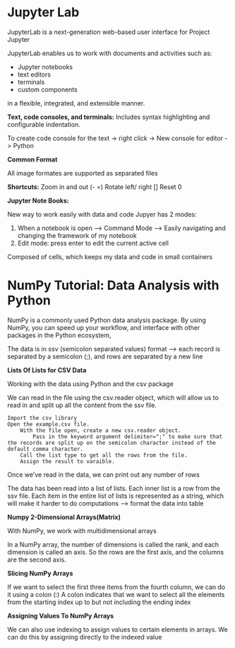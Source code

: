 # Jupyter Lab
JupyterLab is a next-generation web-based user interface for Project Jupyter

JupyterLab enables us to work with documents and activities such as:
- Jupyter notebooks
- text editors
- terminals
- custom components 

in a flexible, integrated, and extensible manner.

**Text, code consoles, and terminals:**
Includes syntax highlighting and configurable indentation.

To create code console for the text -> right click -> New console for editor -> Python

**Common Format**

All image formates are supported as separated files

**Shortcuts:**
Zoom in and out (- =)
Rotate left/ right []
Reset 0

**Jupyter Note Books:**

New way to work easily with data and code
Jupyer has 2 modes:
1. When a notebook is open --> Command Mode --> Easily navigating and changing the framework of my notebook
2. Edit mode: press enter to edit the current active cell

Composed of cells, which keeps my data and code in small containers


# NumPy Tutorial: Data Analysis with Python

NumPy is a commonly used Python data analysis package. By using NumPy, you can speed up your workflow, and interface with other packages in the Python ecosystem,

The data is in ssv (semicolon separated values) format —> each record is separated by a semicolon (;), and rows are separated by a new line

**Lists Of Lists for CSV Data**

Working with the data using Python and the csv package

We can read in the file using the csv.reader object, which will allow us to read in and split up all the content from the ssv file.

    Import the csv library
    Open the example.csv file.
        With the file open, create a new csv.reader object.
            Pass in the keyword argument delimiter=";" to make sure that the records are split up on the semicolon character instead of the default comma character.
        Call the list type to get all the rows from the file.
        Assign the result to varaible.

Once we’ve read in the data, we can print out any number of rows

The data has been read into a list of lists. Each inner list is a row from the ssv file. Each item in the entire list of lists is represented as a string, which will make it harder to do computations --> format the data into table

**Numpy 2-Dimensional Arrays(Matrix)**

With NumPy, we work with multidimensional arrays

In a NumPy array, the number of dimensions is called the rank, and each dimension is called an axis. So the rows are the first axis, and the columns are the second axis.

**Slicing NumPy Arrays**

If we want to select the first three items from the fourth column, we can do it using a colon (:)
A colon indicates that we want to select all the elements from the starting index up to but not including the ending index

**Assigning Values To NumPy Arrays**

We can also use indexing to assign values to certain elements in arrays. We can do this by assigning directly to the indexed value
